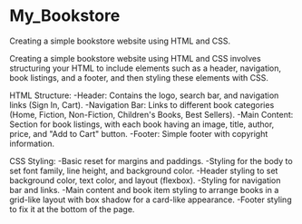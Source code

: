# My_Bookstore
Creating a simple bookstore website using HTML and CSS.

Creating a simple bookstore website using HTML and CSS involves structuring your HTML to include elements such as a 
header, navigation, book listings, and a footer, and then styling these elements with CSS.

HTML Structure:
-Header: Contains the logo, search bar, and navigation links (Sign In, Cart).
-Navigation Bar: Links to different book categories (Home, Fiction, Non-Fiction, Children's Books, Best Sellers).
-Main Content: Section for book listings, with each book having an image, title, author, price, and "Add to Cart" button.
-Footer: Simple footer with copyright information.

CSS Styling:
-Basic reset for margins and paddings.
-Styling for the body to set font family, line height, and background color.
-Header styling to set background color, text color, and layout (flexbox).
-Styling for navigation bar and links.
-Main content and book item styling to arrange books in a grid-like layout with box shadow for a card-like appearance.
-Footer styling to fix it at the bottom of the page.
